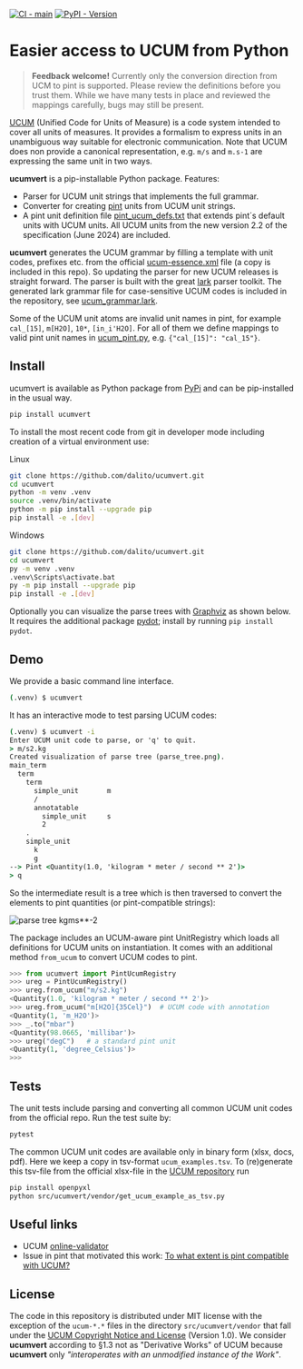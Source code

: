 [![CI - main](https://github.com/dalito/ucumvert/actions/workflows/ci.yml/badge.svg?branch=main)](https://github.com/dalito/ucumvert/actions/workflows/ci.yml)
[![PyPI - Version](https://img.shields.io/pypi/v/ucumvert)](https://pypi.org/project/ucumvert)

# Easier access to UCUM from Python

> **Feedback welcome!**
> Currently only the conversion direction from UCM to pint is supported.
> Please review the definitions before you trust them.
> While we have many tests in place and reviewed the mappings carefully, bugs may still be present.

[UCUM](https://ucum.org/) (Unified Code for Units of Measure) is a code system intended to cover all units of measures.
It provides a formalism to express units in an unambiguous way suitable for electronic communication.
Note that UCUM does non provide a canonical representation, e.g. `m/s` and `m.s-1` are expressing the same unit in two ways.

**ucumvert** is a pip-installable Python package. Features:

- Parser for UCUM unit strings that implements the full grammar.
- Converter for creating [pint](https://pypi.org/project/pint/) units from UCUM unit strings.
- A pint unit definition file [pint_ucum_defs.txt](https://github.com/dalito/ucumvert/blob/main/src/ucumvert/pint_ucum_defs.txt) that extends pint´s default units with UCUM units. All UCUM units from the new version 2.2 of the specification (June 2024) are included.

**ucumvert** generates the UCUM grammar by filling a template with unit codes, prefixes etc. from the official [ucum-essence.xml](https://github.com/ucum-org/ucum/blob/main/ucum-essence.xml) file (a copy is included in this repo).
So updating the parser for new UCUM releases is straight forward.
The parser is built with the great [lark](https://pypi.org/project/lark/) parser toolkit.
The generated lark grammar file for case-sensitive UCUM codes is included in the repository, see [ucum_grammar.lark](https://github.com/dalito/ucumvert/blob/main/src/ucumvert/ucum_grammar.lark).

Some of the UCUM unit atoms are invalid unit names in pint, for example `cal_[15]`, `m[H2O]`, `10*`, `[in_i'H2O]`.
For all of them we define mappings to valid pint unit names in [ucum_pint.py](https://github.com/dalito/ucumvert/blob/main/src/ucumvert/ucum_pint.py), e.g. `{"cal_[15]": "cal_15"}`.

## Install

ucumvert is available as Python package from [PyPi](https://pypi.org/project/ucumvert) and can be pip-installed in the usual way.

```bash
pip install ucumvert
```

To install the most recent code from git in developer mode including creation of a virtual environment use:

Linux

```bash
git clone https://github.com/dalito/ucumvert.git
cd ucumvert
python -m venv .venv
source .venv/bin/activate
python -m pip install --upgrade pip
pip install -e .[dev]
```

Windows

```bash
git clone https://github.com/dalito/ucumvert.git
cd ucumvert
py -m venv .venv
.venv\Scripts\activate.bat
py -m pip install --upgrade pip
pip install -e .[dev]
```

Optionally you can visualize the parse trees with [Graphviz](https://www.graphviz.org/) as shown below. It requires the additional package [pydot](https://pypi.org/project/pydot/); install by running `pip install pydot`.

## Demo

We provide a basic command line interface.

```cmd
(.venv) $ ucumvert
```

It has an interactive mode to test parsing UCUM codes:

```cmd
(.venv) $ ucumvert -i
Enter UCUM unit code to parse, or 'q' to quit.
> m/s2.kg
Created visualization of parse tree (parse_tree.png).
main_term
  term
    term
      simple_unit       m
      /
      annotatable
        simple_unit     s
        2
    .
    simple_unit
      k
      g
--> Pint <Quantity(1.0, 'kilogram * meter / second ** 2')>
> q
```

So the intermediate result is a tree which is then traversed to convert the elements to pint quantities (or pint-compatible strings):

![parse tree kg*m*s**-2](https://raw.githubusercontent.com/dalito/ucumvert/main/parse_tree.png)

The package includes an UCUM-aware pint UnitRegistry which loads all definitions for UCUM units on instantiation.
It comes with an additional method `from_ucum` to convert UCUM codes to pint.

```python
>>> from ucumvert import PintUcumRegistry
>>> ureg = PintUcumRegistry()
>>> ureg.from_ucum("m/s2.kg")
<Quantity(1.0, 'kilogram * meter / second ** 2')>
>>> ureg.from_ucum("m[H2O]{35Cel}")  # UCUM code with annotation
<Quantity(1, 'm_H2O')>
>>> _.to("mbar")
<Quantity(98.0665, 'millibar')>
>>> ureg("degC")   # a standard pint unit
<Quantity(1, 'degree_Celsius')>
>>>
```

## Tests

The unit tests include parsing and converting all common UCUM unit codes from the official repo. Run the test suite by:

```bash
pytest
```

The common UCUM unit codes are available only in binary form (xlsx, docs, pdf).
Here we keep a copy in tsv-format `ucum_examples.tsv`.
To (re)generate this tsv-file from the official xlsx-file in the [UCUM repository](https://github.com/ucum-org/ucum/tree/main/common-units) run

```bash
pip install openpyxl
python src/ucumvert/vendor/get_ucum_example_as_tsv.py
```

## Useful links

- UCUM [online-validator](https://ucum.nlm.nih.gov/ucum-lhc/demo.html)
- Issue in pint that motivated this work: [To what extent is pint compatible with UCUM?](https://github.com/hgrecco/pint/issues/1769)

## License

The code in this repository is distributed under MIT license with the exception of the `ucum-*.*` files in the directory `src/ucumvert/vendor`
that fall under the [UCUM Copyright Notice and License](https://github.com/ucum-org/ucum/blob/main/LICENSE.md) (Version 1.0).
We consider **ucumvert** according to §1.3 not as "Derivative Works" of UCUM because **ucumvert** only *"interoperates with an unmodified instance of the Work"*.
